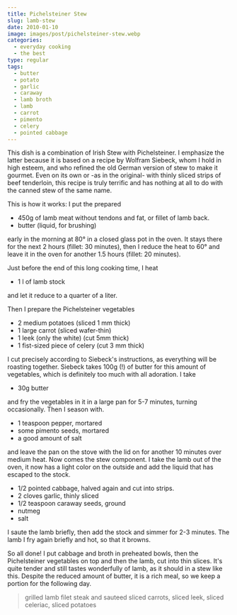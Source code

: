 ```yaml
---
title: Pichelsteiner Stew
slug: lamb-stew
date: 2010-01-10
image: images/post/pichelsteiner-stew.webp
categories: 
  - everyday cooking
  - the best
type: regular
tags: 
  - butter
  - potato
  - garlic
  - caraway
  - lamb broth
  - lamb
  - carrot
  - pimento
  - celery
  - pointed cabbage
---
```


This dish is a combination of Irish Stew with Pichelsteiner. I emphasize the latter because it is based on a recipe by Wolfram Siebeck, whom I hold in high esteem, and who refined the old German version of stew to make it gourmet. Even on its own or -as in the original- with thinly sliced strips of beef tenderloin, this recipe is truly terrific and has nothing at all to do with the canned stew of the same name.

This is how it works: I put the prepared

* 450g of lamb meat without tendons and fat, or fillet of lamb back.
* butter (liquid, for brushing)

early in the morning at 80° in a closed glass pot in the oven. It stays there for the next 2 hours (fillet: 30 minutes), then I reduce the heat to 60° and leave it in the oven for another 1.5 hours (fillet: 20 minutes).

Just before the end of this long cooking time, I heat

* 1 l of lamb stock

and let it reduce to a quarter of a liter.

Then I prepare the Pichelsteiner vegetables

* 2 medium potatoes (sliced 1 mm thick) 
* 1 large carrot (sliced wafer-thin) 
* 1 leek (only the white) (cut 5mm thick) 
* 1 fist-sized piece of celery (cut 3 mm thick)

I cut precisely according to Siebeck's instructions, as everything will be roasting together. Siebeck takes 100g (!) of butter for this amount of vegetables, which is definitely too much with all adoration. I take

* 30g butter

and fry the vegetables in it in a large pan for 5-7 minutes, turning occasionally. Then I season with.

* 1 teaspoon pepper, mortared 
* some pimento seeds, mortared 
* a good amount of salt

and leave the pan on the stove with the lid on for another 10 minutes over medium heat. Now comes the stew component. I take the lamb out of the oven, it now has a light color on the outside and add the liquid that has escaped to the stock.

* 1/2 pointed cabbage, halved again and cut into strips. 
* 2 cloves garlic, thinly sliced 
* 1/2 teaspoon caraway seeds, ground 
* nutmeg 
* salt

I saute the lamb briefly, then add the stock and simmer for 2-3 minutes. The lamb I fry again briefly and hot, so that it browns.

So all done! I put cabbage and broth in preheated bowls, then the Pichelsteiner vegetables on top and then the lamb, cut into thin slices. It's quite tender and still tastes wonderfully of lamb, as it should in a stew like this. Despite the reduced amount of butter, it is a rich meal, so we keep a portion for the following day.

> grilled lamb filet steak and sauteed sliced carrots, sliced leek, sliced celeriac, sliced potatoes 

